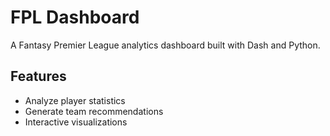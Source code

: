 # FPL Dashboard

A Fantasy Premier League analytics dashboard built with Dash and Python.

## Features
- Analyze player statistics
- Generate team recommendations
- Interactive visualizations